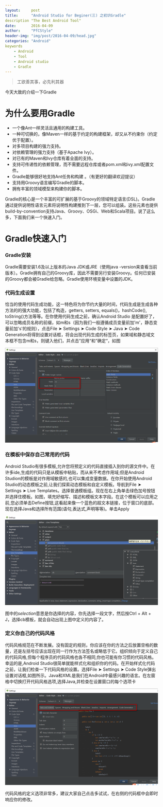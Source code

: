 ```yaml
---
layout:		post
title:		"Android Studio for Beginer(三) 之初识Gradle"
description	"The Best Android Tool"
date:		2016-04-09
author:		"PfCStyle"
header-img:	"img/post/2016-04-09/head.jpg"
categories: "Android"
keywords
    - Android
    - Tool
    - Android studio
    - Gradle
---
```


> 工欲善其事，必先利其器

今天大致的介绍一下Gradle

# 为什么要用Gradle

- 一个像Ant一样灵活且通用的构建工具。
- 一种可切换的，像Maven一样的基于约定的构建框架，却又从不约束你（约定优于配置）。
- 对多项目构建的强力支持。
- 对依赖管理的强力支持（基于Apache Ivy）。
- 对已有的Maven和Ivy仓库有着全面的支持。
- 支持可传递性的依赖管理，而不需要远程仓库或者pom.xml和ivy.xml配置文件。
- Gradle能够很好地支持Ant任务和构建 。（有更好的翻译欢迎提议）
- 支持用Groovy语言编写Gradle的脚本。
- 拥有丰富的领域模型来构建你的脚本。

Gradle的核心是一个丰富的可扩展的基于Groovy的领域特定语言(DSL)。Gradle通过提供说明性语言元素将说明性构建推到下一层，您可以组装。这些元素也提供build-by-convention支持Java、Groovy、OSGi、Web和Scala项目。说了这么多，下面我们来一个快速入门。

# Gradle快速入门

### Gradle安装

Gradle需要安装1.6及以上版本的Java JDK或JRE（使用java -version来查看当前版本）。Gradle拥有自己的Groovy库，因此不需要另行安装Groovy。任何已安装的Groovy都会被Gradle给忽略。Gradle使用环境变量中设置的JDK。

	

### 代码生成设置

恰当的使用代码生成功能，这一特色将为你节约大量的时间，代码生成是生成各种方法的的强大功能，包括了构造，getters, setters, equals()，hashCode(), toString()方法等等。在你使用代码生成之前，确认Android Studio 是配置好了，可以忽略成员名称的前缀，如m和s（因为我们一般遵循成员变量前加'm'，静态变量前加's'的规则），点击File ➤ Settings ➤ Code Style ➤ Java ➤ Code Generation将得到设置对话框，将会出现代码生成的标签页，如果域和静态域文本框不包含m和s，则键入他们，并点击”应用“和”确定“，如图

![](/img/post/2016-03-30/generator.png)

### 在模板中保存自己常用的代码

Android Studio有很多模板,允许您将预定义的代码直接插入到你的源文件中。在许多ide,生成的代码只是从模板中粘贴，而从来不考虑作用域;但是Android Studion的模板是对作用域敏感的,也可以集成变量数据。在你开始使用Android Studio的动态模板之前,让我们探索动态模板和自定义模板。导航到File ➤ Settings ➤ Live Templates。选择普通模板组。现在在右上角单击绿色加号按钮并选择住模板。如图，填充好缩写、描述和模板文本字段。在这个模板可以应用之前,您必须单击Define按钮,这看起来像一个蓝色的超文本链接，位于窗口的底部。现在选择Java和选择所有范围(语句,表达式,声明等等)。单击Apply

![](/img/post/2016-03-30/live_tem.png)

图中的$selection$意思是你选择的内容，你先选择一段文字，然后按Ctrl + Alt + J，选择cb模板，就会自动出现上图中定义的内容了。

### 定义你自己的代码风格

代码风格规范在不断发展。没有固定的规则，你应该在你的方法之后放置空格的数量，还是左括号应该出现在同一行作为方法签名或略低于它。组织倾向于定义自己的代码风格,但每个程序员的代码风格也各不相同,你也可能有你习惯的代码风格。幸运的是,Android Studio很简单就能样式化和组织你的代码。在开始样式化代码之前，让我们检查一下代码风格的设置。选择File ➤ Settings ➤ Code Style弹出设置对话框,如图所示。Java和XML是我们在Android中最感兴趣的语言。在左窗格中切换打开代码风格选项,选择Java,并检查在设置窗口的每个选项卡

![](/img/post/2016-03-30/code_style.png)

代码风格的定义选项非常多，建议大家自己点击多试试，在右侧的代码框中会即时响应你的修改。

